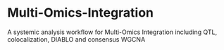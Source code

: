 # Multi-Omics-Integration
A systemic analysis workflow for Multi-Omics Integration including QTL, colocalization, DIABLO and consensus WGCNA

